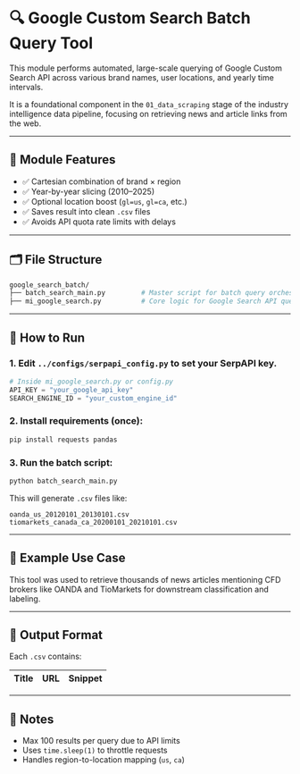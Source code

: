 # 🔍 Google Custom Search Batch Query Tool

This module performs automated, large-scale querying of Google Custom Search API across various brand names, user locations, and yearly time intervals.

It is a foundational component in the `01_data_scraping` stage of the industry intelligence data pipeline, focusing on retrieving news and article links from the web.

---

## 🧠 Module Features

- ✅ Cartesian combination of brand × region
- ✅ Year-by-year slicing (2010–2025)
- ✅ Optional location boost (`gl=us`, `gl=ca`, etc.)
- ✅ Saves result into clean `.csv` files
- ✅ Avoids API quota rate limits with delays

---

## 🗂️ File Structure

```bash
google_search_batch/
├── batch_search_main.py         # Master script for batch query orchestration
├── mi_google_search.py          # Core logic for Google Search API querying
```

---

## 🚀 How to Run

### 1. Edit `../configs/serpapi_config.py` to set your SerpAPI key.

```python
# Inside mi_google_search.py or config.py
API_KEY = "your_google_api_key"
SEARCH_ENGINE_ID = "your_custom_engine_id"
```

### 2. Install requirements (once):

```bash
pip install requests pandas
```

### 3. Run the batch script:

```bash
python batch_search_main.py
```

This will generate `.csv` files like:

```
oanda_us_20120101_20130101.csv
tiomarkets_canada_ca_20200101_20210101.csv
```

---

## 🧪 Example Use Case

This tool was used to retrieve thousands of news articles mentioning CFD brokers like OANDA and TioMarkets for downstream classification and labeling.

---

## 📁 Output Format

Each `.csv` contains:

| Title | URL | Snippet |
|-------|-----|---------|

---

## 📌 Notes

- Max 100 results per query due to API limits
- Uses `time.sleep(1)` to throttle requests
- Handles region-to-location mapping (`us`, `ca`)